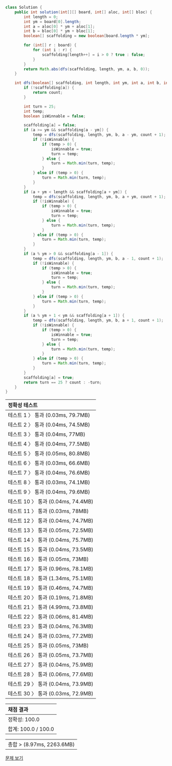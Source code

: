 ```java
class Solution {
    public int solution(int[][] board, int[] aloc, int[] bloc) {
        int length = 0;
        int ym = board[0].length;
        int a = aloc[0] * ym + aloc[1];
        int b = bloc[0] * ym + bloc[1];
        boolean[] scaffolding = new boolean[board.length * ym];

        for (int[] r : board) {
            for (int i : r) {
                scaffolding[length++] = i > 0 ? true : false;
            }
        }
        return Math.abs(dfs(scaffolding, length, ym, a, b, 0));
    }

    int dfs(boolean[] scaffolding, int length, int ym, int a, int b, int count) {
        if (!scaffolding[a]) {
            return count;
        }

        int turn = 25;
        int temp;
        boolean isWinnable = false;

        scaffolding[a] = false;
        if (a >= ym && scaffolding[a - ym]) {
            temp = dfs(scaffolding, length, ym, b, a - ym, count + 1);
            if (!isWinnable) {
                if (temp > 0) {
                    isWinnable = true;
                    turn = temp;
                } else {
                    turn = Math.min(turn, temp);
                }
            } else if (temp > 0) {
                turn = Math.min(turn, temp);
            }
        }
        if (a + ym < length && scaffolding[a + ym]) {
            temp = dfs(scaffolding, length, ym, b, a + ym, count + 1);
            if (!isWinnable) {
                if (temp > 0) {
                    isWinnable = true;
                    turn = temp;
                } else {
                    turn = Math.min(turn, temp);
                }
            } else if (temp > 0) {
                turn = Math.min(turn, temp);
            }
        }
        if (a % ym > 0 && scaffolding[a - 1]) {
            temp = dfs(scaffolding, length, ym, b, a - 1, count + 1);
            if (!isWinnable) {
                if (temp > 0) {
                    isWinnable = true;
                    turn = temp;
                } else {
                    turn = Math.min(turn, temp);
                }
            } else if (temp > 0) {
                turn = Math.min(turn, temp);
            }
        }
        if (a % ym + 1 < ym && scaffolding[a + 1]) {
            temp = dfs(scaffolding, length, ym, b, a + 1, count + 1);
            if (!isWinnable) {
                if (temp > 0) {
                    isWinnable = true;
                    turn = temp;
                } else {
                    turn = Math.min(turn, temp);
                }
            } else if (temp > 0) {
                turn = Math.min(turn, temp);
            }
        }
        scaffolding[a] = true;
        return turn == 25 ? count : -turn;
    }
}
```
 | 정확성 테스트 | 
 |  :-  | 
 | 테스트 1 〉	통과 (0.03ms, 79.7MB) | 
 | 테스트 2 〉	통과 (0.04ms, 74.5MB) | 
 | 테스트 3 〉	통과 (0.04ms, 77MB) | 
 | 테스트 4 〉	통과 (0.04ms, 77.5MB) | 
 | 테스트 5 〉	통과 (0.05ms, 80.8MB) | 
 | 테스트 6 〉	통과 (0.03ms, 66.6MB) | 
 | 테스트 7 〉	통과 (0.04ms, 76.6MB) | 
 | 테스트 8 〉	통과 (0.03ms, 74.1MB) | 
 | 테스트 9 〉	통과 (0.04ms, 79.6MB) | 
 | 테스트 10 〉	통과 (0.04ms, 74.4MB) | 
 | 테스트 11 〉	통과 (0.03ms, 78MB) | 
 | 테스트 12 〉	통과 (0.04ms, 74.7MB) | 
 | 테스트 13 〉	통과 (0.05ms, 72.5MB) | 
 | 테스트 14 〉	통과 (0.04ms, 75.7MB) | 
 | 테스트 15 〉	통과 (0.04ms, 73.5MB) | 
 | 테스트 16 〉	통과 (0.05ms, 73MB) | 
 | 테스트 17 〉	통과 (0.96ms, 78.1MB) | 
 | 테스트 18 〉	통과 (1.34ms, 75.1MB) | 
 | 테스트 19 〉	통과 (0.46ms, 74.7MB) | 
 | 테스트 20 〉	통과 (0.19ms, 71.8MB) | 
 | 테스트 21 〉	통과 (4.99ms, 73.8MB) | 
 | 테스트 22 〉	통과 (0.06ms, 81.4MB) | 
 | 테스트 23 〉	통과 (0.04ms, 76.3MB) | 
 | 테스트 24 〉	통과 (0.03ms, 77.2MB) | 
 | 테스트 25 〉	통과 (0.05ms, 73MB) | 
 | 테스트 26 〉	통과 (0.05ms, 73.7MB) | 
 | 테스트 27 〉	통과 (0.04ms, 75.9MB) | 
 | 테스트 28 〉	통과 (0.06ms, 77.6MB) | 
 | 테스트 29 〉	통과 (0.04ms, 73.9MB) | 
 | 테스트 30 〉	통과 (0.03ms, 72.9MB) | 

 | 채점 결과 | 
 | :- | 
 | 정확성: 100.0 | 
 | 합계: 100.0 / 100.0 | 

 || 
 | :- | 
 | 총합 > (8.97ms, 2263.6MB) | 

[문제 보기](https://programmers.co.kr/learn/courses/30/lessons/92345?language=java)